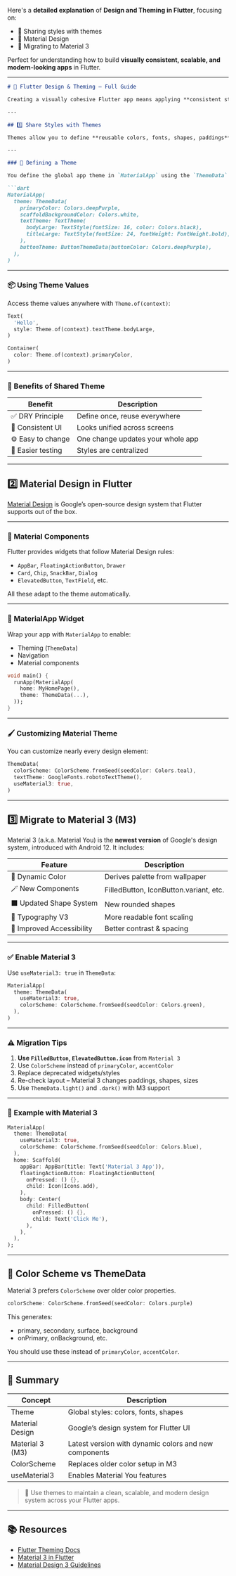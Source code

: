 Here's a **detailed explanation** of **Design and Theming in Flutter**, focusing on:

* 🌈 Sharing styles with themes
* 🎨 Material Design
* 🔁 Migrating to Material 3

Perfect for understanding how to build **visually consistent, scalable, and modern-looking apps** in Flutter.

---

````markdown
# 🎨 Flutter Design & Theming – Full Guide

Creating a visually cohesive Flutter app means applying **consistent styles**. Flutter's theming system enables this using **Themes**, based on **Material Design**.

---

## 1️⃣ Share Styles with Themes

Themes allow you to define **reusable colors, fonts, shapes, paddings**, and more in one place, making your UI consistent and easier to maintain.

---

### 🔧 Defining a Theme

You define the global app theme in `MaterialApp` using the `ThemeData` class.

```dart
MaterialApp(
  theme: ThemeData(
    primaryColor: Colors.deepPurple,
    scaffoldBackgroundColor: Colors.white,
    textTheme: TextTheme(
      bodyLarge: TextStyle(fontSize: 16, color: Colors.black),
      titleLarge: TextStyle(fontSize: 24, fontWeight: FontWeight.bold),
    ),
    buttonTheme: ButtonThemeData(buttonColor: Colors.deepPurple),
  ),
)
````

---

### 📦 Using Theme Values

Access theme values anywhere with `Theme.of(context)`:

```dart
Text(
  'Hello',
  style: Theme.of(context).textTheme.bodyLarge,
)

Container(
  color: Theme.of(context).primaryColor,
)
```

---

### 🎯 Benefits of Shared Theme

| Benefit           | Description                       |
| ----------------- | --------------------------------- |
| ✅ DRY Principle   | Define once, reuse everywhere     |
| 🎨 Consistent UI  | Looks unified across screens      |
| ⚙️ Easy to change | One change updates your whole app |
| 🧪 Easier testing | Styles are centralized            |

---

## 2️⃣ Material Design in Flutter

[Material Design](https://m3.material.io/) is Google’s open-source design system that Flutter supports out of the box.

---

### 🧱 Material Components

Flutter provides widgets that follow Material Design rules:

* `AppBar`, `FloatingActionButton`, `Drawer`
* `Card`, `Chip`, `SnackBar`, `Dialog`
* `ElevatedButton`, `TextField`, etc.

All these adapt to the theme automatically.

---

### 🧩 MaterialApp Widget

Wrap your app with `MaterialApp` to enable:

* Theming (`ThemeData`)
* Navigation
* Material components

```dart
void main() {
  runApp(MaterialApp(
    home: MyHomePage(),
    theme: ThemeData(...),
  ));
}
```

---

### 🖌️ Customizing Material Theme

You can customize nearly every design element:

```dart
ThemeData(
  colorScheme: ColorScheme.fromSeed(seedColor: Colors.teal),
  textTheme: GoogleFonts.robotoTextTheme(),
  useMaterial3: true,
)
```

---

## 3️⃣ Migrate to Material 3 (M3)

Material 3 (a.k.a. Material You) is the **newest version** of Google's design system, introduced with Android 12. It includes:

| Feature                   | Description                            |
| ------------------------- | -------------------------------------- |
| 🎨 Dynamic Color          | Derives palette from wallpaper         |
| 🪄 New Components         | FilledButton, IconButton.variant, etc. |
| ⬛ Updated Shape System    | New rounded shapes                     |
| 💬 Typography V3          | More readable font scaling             |
| 🎯 Improved Accessibility | Better contrast & spacing              |

---

### ✅ Enable Material 3

Use `useMaterial3: true` in `ThemeData`:

```dart
MaterialApp(
  theme: ThemeData(
    useMaterial3: true,
    colorScheme: ColorScheme.fromSeed(seedColor: Colors.green),
  ),
)
```

---

### ⚠️ Migration Tips

1. **Use `FilledButton`, `ElevatedButton.icon`** from `Material 3`
2. Use `ColorScheme` instead of `primaryColor`, `accentColor`
3. Replace deprecated widgets/styles
4. Re-check layout – Material 3 changes paddings, shapes, sizes
5. Use `ThemeData.light()` and `.dark()` with M3 support

---

### 🌈 Example with Material 3

```dart
MaterialApp(
  theme: ThemeData(
    useMaterial3: true,
    colorScheme: ColorScheme.fromSeed(seedColor: Colors.blue),
  ),
  home: Scaffold(
    appBar: AppBar(title: Text('Material 3 App')),
    floatingActionButton: FloatingActionButton(
      onPressed: () {},
      child: Icon(Icons.add),
    ),
    body: Center(
      child: FilledButton(
        onPressed: () {},
        child: Text('Click Me'),
      ),
    ),
  ),
);
```

---

## 🔄 Color Scheme vs ThemeData

Material 3 prefers `ColorScheme` over older color properties.

```dart
colorScheme: ColorScheme.fromSeed(seedColor: Colors.purple)
```

This generates:

* primary, secondary, surface, background
* onPrimary, onBackground, etc.

You should use these instead of `primaryColor`, `accentColor`.

---

## 🧠 Summary

| Concept         | Description                                           |
| --------------- | ----------------------------------------------------- |
| Theme           | Global styles: colors, fonts, shapes                  |
| Material Design | Google’s design system for Flutter UI                 |
| Material 3 (M3) | Latest version with dynamic colors and new components |
| ColorScheme     | Replaces older color setup in M3                      |
| useMaterial3    | Enables Material You features                         |

> 🎯 Use themes to maintain a clean, scalable, and modern design system across your Flutter apps.

---

## 📚 Resources

* [Flutter Theming Docs](https://docs.flutter.dev/cookbook/design/themes)
* [Material 3 in Flutter](https://docs.flutter.dev/ui/design/material3)
* [Material Design 3 Guidelines](https://m3.material.io/)

 

